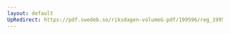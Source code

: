 ```yaml
---
layout: default
UpRedirect: https://pdf.swedeb.se/riksdagen-volumeG-pdf/199596/reg_199596_JuU/reg_199596_JuU_0012.pdf
---
```

